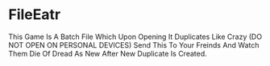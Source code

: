 # FileEatr
This Game Is A Batch File Which Upon Opening It Duplicates Like Crazy (DO NOT OPEN ON PERSONAL DEVICES)
Send This To Your Freinds And Watch Them Die Of Dread As New After New Duplicate Is Created.
